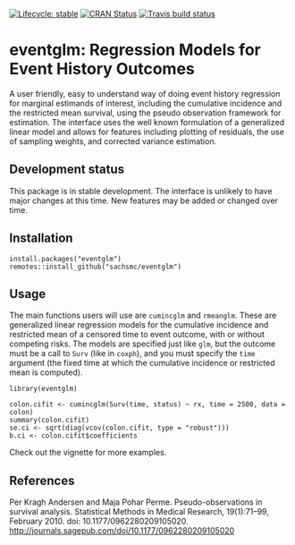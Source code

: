 [![Lifecycle: stable](https://img.shields.io/badge/lifecycle-stable-green.svg)](https://www.tidyverse.org/lifecycle/#stable)
[![CRAN Status](https://www.r-pkg.org/badges/version/eventglm)](https://cran.r-project.org/package=eventglm)
[![Travis build status](https://travis-ci.org/sachsmc/eventglm.svg?branch=master)](https://travis-ci.org/sachsmc/eventglm)



# eventglm: Regression Models for Event History Outcomes

A user friendly, easy to understand way of doing event history regression for marginal estimands of interest, including the cumulative incidence and the restricted mean survival, using the pseudo observation framework for estimation.
The interface uses the well known formulation of a generalized linear model and allows for features including plotting of residuals, the use of sampling weights, and corrected variance estimation.

## Development status

This package is in stable development. The interface is unlikely to have major changes at this time. New features may be added or changed over time.

## Installation

```{r}
install.packages("eventglm")
remotes::install_github("sachsmc/eventglm")
```

## Usage

The main functions users will use are `cumincglm` and `rmeanglm`. These are generalized linear regression models for the cumulative incidence and restricted mean of a censored time to event outcome, with or without competing risks. The models are specified just like `glm`, but the outcome must be a call to `Surv` (like in `coxph`), and you must specify the `time` argument (the fixed time at which the cumulative incidence or restricted mean is computed).

```{r}
library(eventglm)

colon.cifit <- cumincglm(Surv(time, status) ~ rx, time = 2500, data = colon)
summary(colon.cifit)
se.ci <- sqrt(diag(vcov(colon.cifit, type = "robust")))
b.ci <- colon.cifit$coefficients
```

Check out the vignette for more examples.

## References

Per Kragh Andersen and Maja Pohar Perme. Pseudo-observations in survival analysis. Statistical Methods in Medical Research, 19(1):71–99, February 2010. doi: 10.1177/0962280209105020. http://journals.sagepub.com/doi/10.1177/0962280209105020
